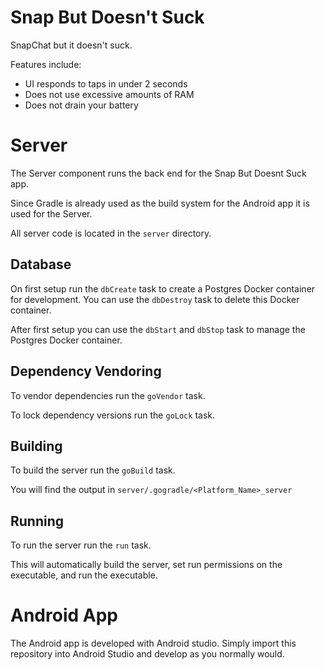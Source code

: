 # Snap But Doesn't Suck
SnapChat but it doesn't suck.  

Features include:
- UI responds to taps in under 2 seconds
- Does not use excessive amounts of RAM
- Does not drain your battery

# Server
The Server component runs the back end for the Snap But Doesnt Suck app.

Since Gradle is already used as the build system for the Android app it is used for the Server.

All server code is located in the `server` directory.

## Database
On first setup run the `dbCreate` task to create a Postgres Docker container for development. 
You can use the `dbDestroy` task to delete this Docker container.

After first setup you can use the `dbStart` and `dbStop` task to manage the Postgres Docker 
container.

## Dependency Vendoring
To vendor dependencies run the `goVendor` task.

To lock dependency versions run the `goLock` task.

## Building
To build the server run the `goBuild` task.

You will find the output in `server/.gogradle/<Platform_Name>_server`

## Running
To run the server run the `run` task.

This will automatically build the server, set run permissions on the 
executable, and run the executable.

# Android App
The Android app is developed with Android studio. Simply import this repository into 
Android Studio and develop as you normally would.
